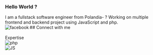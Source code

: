 ### Hello World ?
I am a fullstack software engineer from Polandia- ? Working on multiple frontend and backend project using JavaScript and php.
<br>## Connect with me[<img align="left" alt="facebook" src="https://img.shields.io/badge/facebook-%231877F2.svg?&style=for-the-badge&logo=facebook&logoColor=white" />](https://www.facebook.com)<br>
<br> Expertise <br>
<img align="left" alt="php" src="https://img.shields.io/badge/php-114D7B"/>
<br>
<img align="left" alt="JS" src="https://img.shields.io/badge/JS-white.svg&style=for-the-badge&logo=JS&logoColor=yellow"/>
<br>
